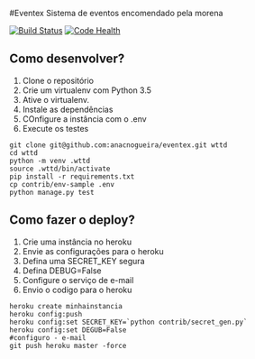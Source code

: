 #Eventex
Sistema de eventos encomendado pela morena

[![Build Status](https://travis-ci.org/anacnogueira/eventex-anaclaudianogueira.svg?branch=master)](https://travis-ci.org/anacnogueira/eventex-anaclaudianogueira)
[![Code Health](https://landscape.io/github/anacnogueira/eventex-anaclaudianogueira/master/landscape.svg?style=flat)](https://landscape.io/github/anacnogueira/eventex-anaclaudianogueira/master)

## Como desenvolver?
1. Clone o repositório
2. Crie um virtualenv com Python 3.5
3. Ative o virtualenv.
4. Instale as dependências
5. COnfigure a instância com o .env
6. Execute os testes

```console
git clone git@github.com:anacnogueira/eventex.git wttd
cd wttd
python -m venv .wttd
source .wttd/bin/activate
pip install -r requirements.txt
cp contrib/env-sample .env
python manage.py test
```

## Como fazer o deploy?
1. Crie uma instância no heroku
2. Envie as configurações para o heroku
3. Defina uma SECRET_KEY segura
4. Defina DEBUG=False
5. Configure o serviço de e-mail
6. Envio o codigo para o heroku

```console
heroku create minhainstancia
heroku config:push
heroku config:set SECRET_KEY=`python contrib/secret_gen.py`
heroku config:set DEGUB=False
#configuro - e-mail
git push heroku master -force
```